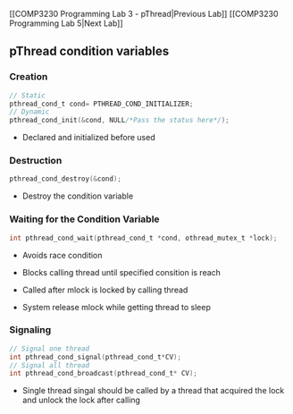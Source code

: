 
[[COMP3230 Programming Lab 3 - pThread|Previous Lab]] [[COMP3230 Programming Lab 5|Next Lab]]
## pThread condition variables



### Creation
```C
// Static
pthread_cond_t cond= PTHREAD_COND_INITIALIZER;
// Dynamic
pthread_cond_init(&cond, NULL/*Pass the status here*/);
```

- Declared and initialized before used

### Destruction
```C
pthread_cond_destroy(&cond);
```
- Destroy the condition variable


### Waiting for the Condition Variable
```C
int pthread_cond_wait(pthread_cond_t *cond, othread_mutex_t *lock);
```
- Avoids race condition

- Blocks calling thread until specified consition is reach

- Called after mlock is locked by calling thread
- System release mlock while getting thread to sleep


### Signaling
```C
// Signal one thread
int pthread_cond_signal(pthread_cond_t*CV);
// Signal all thread
int pthread_cond_broadcast(pthread_cond_t* CV);
```
- Single thread singal should be called by a thread that acquired the lock and unlock the lock after calling